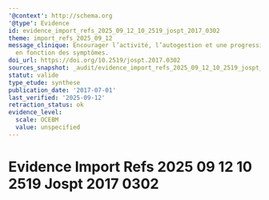 ```yaml
---
'@context': http://schema.org
'@type': Evidence
id: evidence_import_refs_2025_09_12_10_2519_jospt_2017_0302
theme: import_refs_2025_09_12
message_clinique: Encourager l’activité, l’autogestion et une progression graduée
  en fonction des symptômes.
doi_url: https://doi.org/10.2519/jospt.2017.0302
sources_snapshot: _audit/evidence_import_refs_2025_09_12_10_2519_jospt_2017_0302.json
statut: valide
type_etude: synthese
publication_date: '2017-07-01'
last_verified: '2025-09-12'
retraction_status: ok
evidence_level:
  scale: OCEBM
  value: unspecified
---
```

# Evidence Import Refs 2025 09 12 10 2519 Jospt 2017 0302

